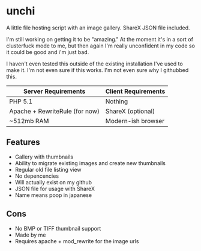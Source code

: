 unchi
=====

A little file hosting script with an image gallery. ShareX JSON file included.

I'm still working on getting it to be "amazing." At the moment it's in a sort of clusterfuck mode to me, but then again I'm really unconfident in my code so it could be good and i'm just bad.

I haven't even tested this outside of the existing installation I've used to make it. I'm not even sure if this works. I'm not even sure why I githubbed this. 

|       Server Requirements      | Client Requirements |
| ------------------------------ | ------------------- |
| PHP 5.1                        | Nothing             |
| Apache + RewriteRule (for now) | ShareX (optional)   |
| ~512mb RAM                     | Modern-ish browser  |

Features
--------
- Gallery with thumbnails
- Ability to migrate existing images and create new thumbnails
- Regular old file listing view
- No depencencies
- Will actually exist on my github
- JSON file for usage with ShareX
- Name means poop in japanese

Cons
----
- No BMP or TIFF thumbnail support
- Made by me
- Requires apache + mod_rewrite for the image urls
